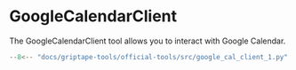 # GoogleCalendarClient

The GoogleCalendarClient tool allows you to interact with Google Calendar.


```python
--8<-- "docs/griptape-tools/official-tools/src/google_cal_client_1.py"
```
